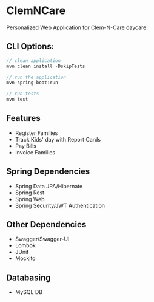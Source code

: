 # ClemNCare
Personalized Web Application for Clem-N-Care daycare.

## CLI Options:
```java
// clean application
mvn clean install -DskipTests

// run the application
mvn spring-boot:run

// run tests
mvn test
```

## Features
* Register Families
* Track Kids' day with Report Cards
* Pay Bills
* Invoice Families

## Spring Dependencies
* Spring Data JPA/Hibernate
* Spring Rest
* Spring Web
* Spring Security/JWT Authentication

## Other Dependencies
* Swagger/Swagger-UI
* Lombok
* JUnit
* Mockito

## Databasing
* MySQL DB